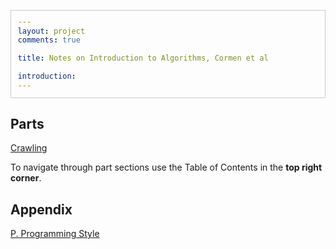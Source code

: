 ```yaml
---
layout: project
comments: true

title: Notes on Introduction to Algorithms, Cormen et al

introduction: 
---
```

<html xmlns="http://www.w3.org/1999/xhtml" lang="en" xml:lang="en">
<head>
<title>home</title>
<!-- 2016-08-24 Wed 12:26 -->
<meta  http-equiv="Content-Type" content="text/html;charset=utf-8" />
<meta  name="generator" content="Org-mode" />
<meta  name="author" content="Jonathan Wot" />
<style type="text/css">
 <!--/*--><![CDATA[/*><!--*/
  .title  { text-align: center; }
  .todo   { font-family: monospace; color: red; }
  .done   { color: green; }
  .tag    { background-color: #eee; font-family: monospace;
            padding: 2px; font-size: 80%; font-weight: normal; }
  .timestamp { color: #bebebe; }
  .timestamp-kwd { color: #5f9ea0; }
  .right  { margin-left: auto; margin-right: 0px;  text-align: right; }
  .left   { margin-left: 0px;  margin-right: auto; text-align: left; }
  .center { margin-left: auto; margin-right: auto; text-align: center; }
  .underline { text-decoration: underline; }
  #postamble p, #preamble p { font-size: 90%; margin: .2em; }
  p.verse { margin-left: 3%; }
  pre {
    border: 1px solid #ccc;
    box-shadow: 3px 3px 3px #eee;
    padding: 8pt;
    font-family: monospace;
    overflow: auto;
    margin: 1.2em;
  }
  pre.src {
    position: relative;
    overflow: visible;
    padding-top: 1.2em;
  }
  pre.src:before {
    display: none;
    position: absolute;
    background-color: white;
    top: -10px;
    right: 10px;
    padding: 3px;
    border: 1px solid black;
  }
  pre.src:hover:before { display: inline;}
  pre.src-sh:before    { content: 'sh'; }
  pre.src-bash:before  { content: 'sh'; }
  pre.src-emacs-lisp:before { content: 'Emacs Lisp'; }
  pre.src-R:before     { content: 'R'; }
  pre.src-perl:before  { content: 'Perl'; }
  pre.src-java:before  { content: 'Java'; }
  pre.src-sql:before   { content: 'SQL'; }

  table { border-collapse:collapse; }
  caption.t-above { caption-side: top; }
  caption.t-bottom { caption-side: bottom; }
  td, th { vertical-align:top;  }
  th.right  { text-align: center;  }
  th.left   { text-align: center;   }
  th.center { text-align: center; }
  td.right  { text-align: right;  }
  td.left   { text-align: left;   }
  td.center { text-align: center; }
  dt { font-weight: bold; }
  .footpara:nth-child(2) { display: inline; }
  .footpara { display: block; }
  .footdef  { margin-bottom: 1em; }
  .figure { padding: 1em; }
  .figure p { text-align: center; }
  .inlinetask {
    padding: 10px;
    border: 2px solid gray;
    margin: 10px;
    background: #ffffcc;
  }
  #org-div-home-and-up
   { text-align: right; font-size: 70%; white-space: nowrap; }
  textarea { overflow-x: auto; }
  .linenr { font-size: smaller }
  .code-highlighted { background-color: #ffff00; }
  .org-info-js_info-navigation { border-style: none; }
  #org-info-js_console-label
    { font-size: 10px; font-weight: bold; white-space: nowrap; }
  .org-info-js_search-highlight
    { background-color: #ffff00; color: #000000; font-weight: bold; }
  /*]]>*/-->
</style>
<link rel="stylesheet" type="text/css" href="../CSS/org-style.css" />
<script type="text/javascript">
/*
@licstart  The following is the entire license notice for the
JavaScript code in this tag.

Copyright (C) 2012-2013 Free Software Foundation, Inc.

The JavaScript code in this tag is free software: you can
redistribute it and/or modify it under the terms of the GNU
General Public License (GNU GPL) as published by the Free Software
Foundation, either version 3 of the License, or (at your option)
any later version.  The code is distributed WITHOUT ANY WARRANTY;
without even the implied warranty of MERCHANTABILITY or FITNESS
FOR A PARTICULAR PURPOSE.  See the GNU GPL for more details.

As additional permission under GNU GPL version 3 section 7, you
may distribute non-source (e.g., minimized or compacted) forms of
that code without the copy of the GNU GPL normally required by
section 4, provided you include this license notice and a URL
through which recipients can access the Corresponding Source.


@licend  The above is the entire license notice
for the JavaScript code in this tag.
*/
<!--/*--><![CDATA[/*><!--*/
 function CodeHighlightOn(elem, id)
 {
   var target = document.getElementById(id);
   if(null != target) {
     elem.cacheClassElem = elem.className;
     elem.cacheClassTarget = target.className;
     target.className = "code-highlighted";
     elem.className   = "code-highlighted";
   }
 }
 function CodeHighlightOff(elem, id)
 {
   var target = document.getElementById(id);
   if(elem.cacheClassElem)
     elem.className = elem.cacheClassElem;
   if(elem.cacheClassTarget)
     target.className = elem.cacheClassTarget;
 }
/*]]>*///-->
</script>
</head>

<body>
<div id="content">
<div id="table-of-contents">

<div id="outline-container-sec-1" class="outline-2">
<h2 id="sec-1">Parts</h2>
<div class="outline-text-2" id="text-1">

<p>
<a href="../data/TheAlgorithmHandBook/Crawling/Home/Home.html">Crawling</a>
</p>

<p>
To navigate through part sections use the Table of Contents in the <b>top right corner</b>.
</p>

</div>
</div>
<div id="outline-container-sec-2" class="outline-2">
<h2 id="sec-2">Appendix</h2>
<div class="outline-text-2" id="text-2">
<p>
<a href="data/TheAlgorithmHandBook/Crawling/Appendix/P.ProgrammingStyle.html">P. Programming Style</a>
</p>
</div>
</div>
</div>
</div>

</body>

</html>
